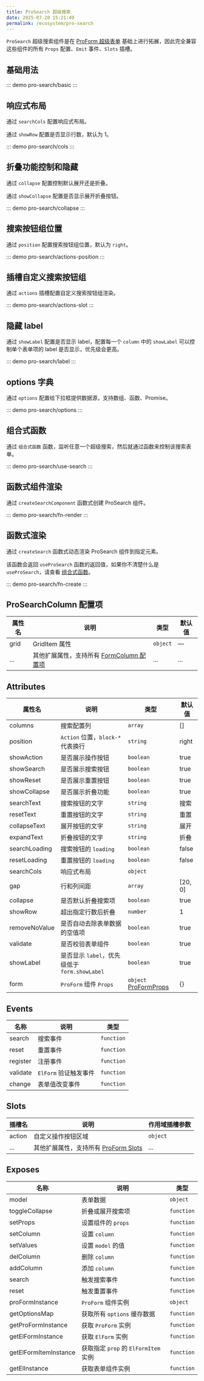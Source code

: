 ```yaml
---
title: ProSearch 超级搜索
date: 2025-07-20 15:21:49
permalink: /ecosystem/pro-search
---
```


`ProSearch` 超级搜索组件是在 [ProForm 超级表单](/ecosystem/pro-form/basic) 基础上进行拓展，因此完全兼容这些组件的所有 `Props` 配置、`Emit` 事件、`Slots` 插槽。

## 基础用法

::: demo
pro-search/basic
:::

## 响应式布局

通过 `searchCols` 配置响应式布局。

通过 `showRow` 配置是否显示行数，默认为 1。

::: demo
pro-search/cols
:::

## 折叠功能控制和隐藏

通过 `collapse` 配置控制默认展开还是折叠。

通过 `showCollapse` 配置是否显示展开折叠按钮。

::: demo
pro-search/collapse
:::

## 搜索按钮组位置

通过 `position` 配置搜索按钮组位置，默认为 `right`。

::: demo
pro-search/actions-position
:::

## 插槽自定义搜索按钮组

通过 `actions` 插槽配置自定义搜索按钮组渲染。

::: demo
pro-search/actions-slot
:::

## 隐藏 label

通过 `showLabel` 配置是否显示 label，配置每一个 `column` 中的 `showLabel` 可以控制单个表单项的 label 是否显示，优先级会更高。

::: demo
pro-search/label
:::

## options 字典

通过 `options` 配置给下拉框提供数据源，支持数组、函数、Promise。

::: demo
pro-search/options
:::

## 组合式函数

通过 `组合式函数` 函数，监听任意一个超级搜索，然后就通过函数来控制该搜索表单。

::: demo
pro-search/use-search
:::

## 函数式组件渲染

通过 `createSearchComponent` 函数式创建 ProSearch 组件。

::: demo
pro-search/fn-render
:::

## 函数式渲染

通过 `createSearch` 函数式动态渲染 ProSearch 组件到指定元素。

该函数会返回 `useProSearch` 函数的返回值，如果你不清楚什么是 `useProSearch`，请查看 [组合式函数](#组合式函数)。

::: demo
pro-search/fn-create
:::

## ProSearchColumn 配置项

| 属性名 | 说明                                                                                     | 类型                                              | 默认值 |
| ------ | ---------------------------------------------------------------------------------------- | ------------------------------------------------- | ------ |
| grid   | GridItem 属性                                                                            | `object` <Tip content="Partial<GridItemProps>" /> | —      |
| ...    | 其他扩展属性，支持所有 [FormColumn 配置项](/ecosystem/pro-form/config#formcolumn-配置项) | ...                                               | ...    |

## Attributes

| 属性名        | 说明                                          | 类型                                                                                            | 默认值                                                  |
| ------------- | --------------------------------------------- | ----------------------------------------------------------------------------------------------- | ------------------------------------------------------- |
| columns       | 搜索配置列                                    | `array` <Tip content="ProSearchColumn[]" />                                                     | []                                                      |
| position      | `Action` 位置，`block-*` 代表换行             | `string` <Tip content="'left' \| 'right' \| 'block-left' \| 'block-center' \| 'block-right'" /> | right                                                   |
| showAction    | 是否展示操作按钮                              | `boolean`                                                                                       | true                                                    |
| showSearch    | 是否展示搜索按钮                              | `boolean`                                                                                       | true                                                    |
| showReset     | 是否展示重置按钮                              | `boolean`                                                                                       | true                                                    |
| showCollapse  | 是否展示折叠功能                              | `boolean`                                                                                       | true                                                    |
| searchText    | 搜索按钮的文字                                | `string`                                                                                        | 搜索                                                    |
| resetText     | 重置按钮的文字                                | `string`                                                                                        | 重置                                                    |
| collapseText  | 展开按钮的文字                                | `string`                                                                                        | 展开                                                    |
| expandText    | 折叠按钮的文字                                | `string`                                                                                        | 折叠                                                    |
| searchLoading | 搜索按钮的 `loading`                          | `boolean`                                                                                       | false                                                   |
| resetLoading  | 重置按钮的 `loading`                          | `boolean`                                                                                       | false                                                   |
| searchCols    | 响应式布局                                    | `object` <Tip content="number \| Record<'xs' \| 'sm' \| 'md' \| 'lg' \| 'xl', number>" />       | <Tip content="{ xs: 1, sm: 2, md: 2, lg: 3, xl: 4 }" /> |
| gap           | 行和列间距                                    | `array` <Tip content="[number, number] \| number" />                                            | [20, 0]                                                 |
| collapse      | 是否默认折叠搜索项                            | `boolean`                                                                                       | true                                                    |
| showRow       | 超出指定行数后折叠                            | `number`                                                                                        | 1                                                       |
| removeNoValue | 是否自动去除表单数据的空值项                  | `boolean`                                                                                       | true                                                    |
| validate      | 是否校验表单组件                              | `boolean`                                                                                       | true                                                    |
| showLabel     | 是否显示 `label`，优先级低于 `form.showLabel` | `boolean`                                                                                       | true                                                    |
| form          | `ProForm` 组件 `Props`                        | `object` [ProFormProps](/ecosystem/pro-form/config#attributes)                                  | {}                                                      |

## Events

| 名称     | 说明                  | 类型                                                                                                           |
| -------- | --------------------- | -------------------------------------------------------------------------------------------------------------- |
| search   | 搜索事件              | `function` <Tip content="(model: Record<string, any>) => void" />                                              |
| reset    | 重置事件              | `function` <Tip content="(model: Record<string, any>) => void" />                                              |
| register | 注册事件              | `function` <Tip content="(proSearchInstance: any) => void" />                                                  |
| validate | `ElForm` 验证触发事件 | `function` <Tip content="(prop: FormItemProp, isValid: boolean, message: string) => void" />                   |
| change   | 表单值改变事件        | `function` <Tip content="(value: unknown, model: Record<string, any>, column: FormItemColumnProps) => void" /> |

## Slots

| 插槽名 | 说明                                                                     | 作用域插槽参数                                                                                                                                                               |
| ------ | ------------------------------------------------------------------------ | ---------------------------------------------------------------------------------------------------------------------------------------------------------------------------- |
| action | 自定义操作按钮区域                                                       | `object` <Tip content="{ model: Record<string, any>, search: () => void, reset: () => void, collapse: boolean, showCollapseButton: boolean, toggleCollapse: () => void }" /> |
| ...    | 其他扩展属性，支持所有 [ProForm Slots](/ecosystem/pro-form/config#slots) | ...                                                                                                                                                                          |

## Exposes

| 名称                  | 说明                                 | 类型                                                                                                                         |
| --------------------- | ------------------------------------ | ---------------------------------------------------------------------------------------------------------------------------- |
| model                 | 表单数据                             | `object` <Tip content="Record<string, any>" />                                                                               |
| toggleCollapse        | 折叠或展开搜索项                     | `function` <Tip content="(isCollapse?: boolean) => void" />                                                                  |
| setProps              | 设置组件的 `props`                   | `function` <Tip content="(props: ProSearchProps) => void" />                                                                 |
| setColumn             | 设置 `column`                        | `function` <Tip content="(columnSet: {prop: string, field: string, value: unknown}[]) => void" />                            |
| setValues             | 设置 `model` 的值                    | `function` <Tip content="(modelValue?: Record<string, any>) => void" />                                                      |
| delColumn             | 删除 `column`                        | `function` <Tip content="(prop: string) => void" />                                                                          |
| addColumn             | 添加 `column`                        | `function` <Tip content="(column: ProSearchColumn, propOrIndex: string \| number, position: 'before' \| 'after') => void" /> |
| search                | 触发搜索事件                         | `function` <Tip content="() => Promise<void>" />                                                                             |
| reset                 | 触发重置事件                         | `function` <Tip content="() => Promise<void>" />                                                                             |
| proFormInstance       | `ProForm` 组件实例                   | `object` <Tip content="ProFormInstance \| null" />                                                                           |
| getOptionsMap         | 获取所有 `options` 缓存数据          | `function` <Tip content="() => Map<string, ElOption[]>" />                                                                   |
| getProFormInstance    | 获取 `ProForm` 实例                  | `function` <Tip content="() => ProFormInstance \| null" />                                                                   |
| getElFormInstance     | 获取 `ElForm` 实例                   | `function` <Tip content="() => FormInstance \| null" />                                                                      |
| getElFormItemInstance | 获取指定 `prop` 的 `ElFormItem` 实例 | `function` <Tip content="(prop: string) => FormItemInstance \| null" />                                                      |
| getElInstance         | 获取表单组件实例                     | `function` <Tip content="(prop: string) => Component \| ComponentPublicInstance \| null" />                                  |
